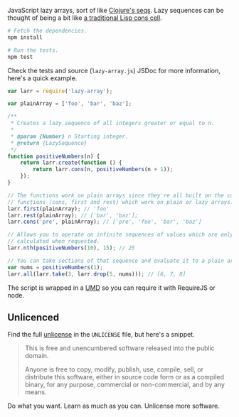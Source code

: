 JavaScript lazy arrays, sort of like [Clojure's seqs][seqs]. Lazy sequences can be thought of being a bit like [a traditional Lisp cons cell][cons-post].

```bash
# Fetch the dependencies.
npm install

# Run the tests.
npm test
```

Check the tests and source (`lazy-array.js`) JSDoc for more information, here's a quick example.

```javascript
var larr = require('lazy-array');

var plainArray = ['foo', 'bar', 'baz'];

/**
 * Creates a lazy sequence of all integers greater or equal to n.
 *
 * @param {Number} n Starting integer.
 * @return {LazySequence}
 */
function positiveNumbers(n) {
    return larr.create(function () {
        return larr.cons(n, positiveNumbers(n + 1));
    });
}

// The functions work on plain arrays since they're all built on the core seq
// functions (cons, first and rest) which work on plain or lazy arrays.
larr.first(plainArray); // 'foo'
larr.rest(plainArray); // ['bar', 'baz'];
larr.cons('pre', plainArray); // ['pre', 'foo', 'bar', 'baz']

// Allows you to operate on infinite sequences of values which are only
// calculated when requested.
larr.nth(positiveNumbers(10), 15); // 25

// You can take sections of that sequence and evaluate it to a plain array.
var nums = positiveNumbers(1);
larr.all(larr.take(3, larr.drop(5, nums))); // [6, 7, 8]
```

The script is wrapped in a [UMD][] so you can require it with RequireJS or node.

## Unlicenced

Find the full [unlicense][] in the `UNLICENSE` file, but here's a snippet.

>This is free and unencumbered software released into the public domain.
>
>Anyone is free to copy, modify, publish, use, compile, sell, or distribute this software, either in source code form or as a compiled binary, for any purpose, commercial or non-commercial, and by any means.

Do what you want. Learn as much as you can. Unlicense more software.

[unlicense]: http://unlicense.org/
[seqs]: http://clojure.org/sequences
[blog]: http://oli.me.uk/
[cons-post]: http://theatticlight.net/posts/Lazy-Sequences-in-Clojure/
[UMD]: https://github.com/umdjs/umd
